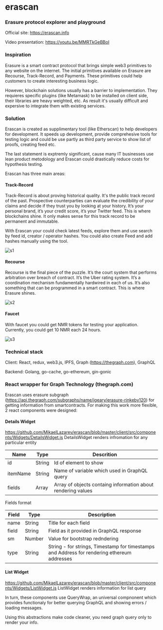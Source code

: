 # erascan
### Erasure protocol explorer and playground

Official site: https://erascan.info

Video presentation: https://youtu.be/MMRTkGeBBoI

### Inspiration

Erasure is a smart contract protocol that brings simple web3 primitives to any website on the internet. The initial primitives available on Erasure are Recourse, Track-Record, and Payments. These primitives could help customers to create interesting business logic.

However, blockchain solutions usually has a barrier to implementation. They requieres specific plugins (like Metamask) to be installed on client side, their libraries are heavy weighted, etc. As result it's usually difficult and expersive to integrate them with existing services.

### Solution
Erascan is created as supplimentary tool (like Etherscan) to help developers for development. It speeds up development, provide comprehesive tools for testing logic and could be use partly as third party service to show list of proofs, creating feed etc.

The last statement is exptremly significant, cause many IT businesses use lean product metodology and Erascan could drastically reduce costs for hypothesis testing.

Erascan has three main areas:

#### Track-Record
Track-Record is about proving historical quality. It's the public track record of the past. Prospective counterparties can evaluate the credibility of your claims and decide if they trust you by looking at your history. It’s your personal brand, it’s your credit score, it’s your Twitter feed. This is where blockchains shine. It only makes sense for this track record to be permanent and immutable.

With Erascan your could check latest feeds, explore them and use search by feed id, creator / operator hashes.
You could also create Feed and add hashes manually using the tool.

![s1](https://user-images.githubusercontent.com/26343374/71036449-c7a65380-212e-11ea-9dc1-c0f18b8ce314.png)


#### Recourse
Recourse is the final piece of the puzzle. It’s the court system that performs arbitration over breach of contract. It’s the Uber rating system. It’s a coordination mechanism fundamentally hardwired in each of us. It’s also something that can be programmed in a smart contract. This is where Erasure shines.

![s2](https://user-images.githubusercontent.com/26343374/71036455-cc6b0780-212e-11ea-87c2-9e2c22a3f6e1.png)


#### Faucet
With faucet you could get NMR tokens for testing your application. Currently, you could get 10 NMR each 24 hours.

![s3](https://user-images.githubusercontent.com/26343374/71036458-ce34cb00-212e-11ea-823b-6dfcd13f3a98.png)


### Technical stack

Client: React, redux, web3.js, IPFS, Graph (https://thegraph.com), GraphQL

Backend: Golang, go-cache, go-ethereum, gin-gonic

### React wrapper for Graph Technology (thegraph.com)

Erascan uses erasure subgraph (https://api.thegraph.com/subgraphs/name/jgeary/erasure-rinkeby120) for getting information from smartcontracts. For making this work more flexible, 2 react components were designed:

#### Details Widget 
https://github.com/MikaelLazarev/erascan/blob/master/client/src/components/Widgets/DetailsWidget.js
DetailsWidget renders infromation for any particular entity


| Name | Type | Descrition |
|------|------|------------|
| id   | String | Id of element to show |
| itemName | String | Name of variable which used in GraphQL query |
| fields | Array | Array of objects containg information about rendering values |

Fields format

| Field | Type | Description |
|-------|------|-------------|
| name  | String | Title for each field
| field | String | Field as it provided in GraphQL response |
| sm    | Number | Value for bootstrap redndering |
| type  | String | String - for strings, Timestamp for timestamps and Address for rendering ethereum addresses |


#### List Widget
https://github.com/MikaelLazarev/erascan/blob/master/client/src/components/Widgets/ListWidget.js
ListWidget renders information for list query

In turn, these components use QueryWrap, an universal compnonent which provides functionaly for better querying GraphQL and showing errors / loading messages.

Using this abstractions make code cleaner, you need graph query only to render your info.
